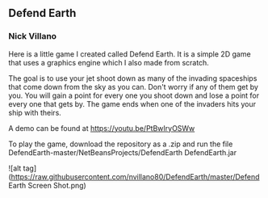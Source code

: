 ## Defend Earth
### Nick Villano
Here is a little game I created called Defend Earth. It is a simple 2D game that uses a graphics engine which I also made from scratch. 

The goal is to use your jet shoot down as many of the invading spaceships that come down from the sky as you can. Don't worry if any of them get by you. You will gain a point for every one you shoot down and lose a point for every one that gets by. The game ends when one of the invaders hits your ship with theirs.

A demo can be found at https://youtu.be/PtBwIryOSWw

To play the game, download the repository as a .zip and run the file DefendEarth-master/NetBeansProjects/DefendEarth DefendEarth.jar

![alt tag](https://raw.githubusercontent.com/nvillano80/DefendEarth/master/Defend Earth Screen Shot.png)
